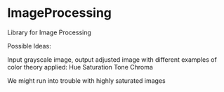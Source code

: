 # ImageProcessing
Library for Image Processing

Possible Ideas: 

Input grayscale image, output adjusted image with different examples of color theory applied:
Hue
Saturation
Tone
Chroma




We might run into trouble with highly saturated images